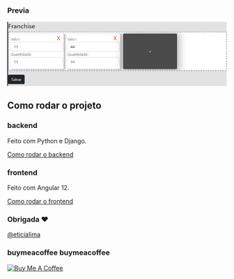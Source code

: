 ### Previa

<img src="docs/demo.png?raw=true"/>

## Como rodar o projeto

### backend

Feito com Python e Django.

[Como rodar o backend](franchise/README.md)


### frontend

Feito com Angular 12.

[Como rodar o frontend](franchiseAdmin/README.md)


### Obrigada ❤️
[@eticialima](https://www.instagram.com/eticialima)

### buymeacoffee buymeacoffee

<a href="https://www.buymeacoffee.com/leticialima" target="_blank">
 <img  src="https://cdn.buymeacoffee.com/buttons/default-red.png" alt="Buy Me A Coffee" height="40" width="170">
</a>
